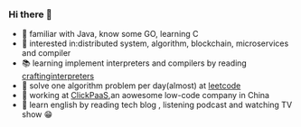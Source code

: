 ### Hi there 👋

<!--
**MilkyGreen/MilkyGreen** is a ✨ _special_ ✨ repository because its `README.md` (this file) appears on your GitHub profile.

Here are some ideas to get you started:

- 🔭 I’m currently working on ...
- 🌱 I’m currently learning ...
- 👯 I’m looking to collaborate on ...
- 🤔 I’m looking for help with ...
- 💬 Ask me about ...
- 📫 How to reach me: ...
- 😄 Pronouns: ...
- ⚡ Fun fact: ...
-->

- 🔭 familiar with Java, know some GO, learning C
- 🌱 interested in:distributed system, algorithm, blockchain, microservices and compiler
- 📚 learning implement interpreters and compilers by reading [craftinginterpreters](http://craftinginterpreters.com)
- 💬 solve one algorithm problem per day(almost) at [leetcode](https://leetcode-cn.com/u/milkygreen/)
- 👷 working at [ClickPaaS](https://www.clickpaas.com/),an aowesome low-code company in China
- 👀 learn english by reading tech blog , listening podcast and watching TV show 😁

